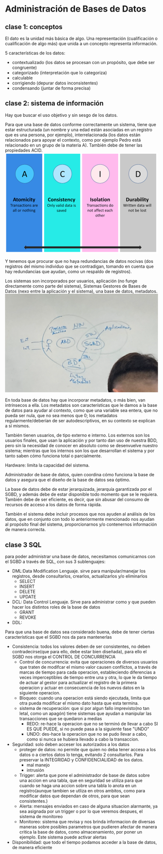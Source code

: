 # Administración de Bases de Datos

## clase 1: conceptos
El dato es la unidad más básica de algo. Una representación (cualificación o cualificación de algo más) que unida a un concepto representa información.

5 características de los datos:
- contextualizado (los datos se procesan con un propósito, que debe ser congruente)
- categorizado (interpretación que lo categoriza)
- calculable
- corrigiendo (depurar datos inconsistentes)
- condensando (juntar de forma precisa)

## clase 2: sistema de información
Hay que buscar el uso objetivo y sin sesgo de los datos.

Para que una base de datos conforme correctamente un sistema, tiene que estar estructurada (un nombre y una edad están asociadas en un registro que es una persona, por ejemplo), interrelacionada (los datos están relacionados para apoyar el contexto, como por ejemplo Pedro está relacionado en un grupo de la materia A). También debe de tener las propiedades ACID. ![ACID](/6to/Administracion%20Base%20de%20Datos/imagenes/0_EEwTVYq-vxJZx-Tn.png)

Y tenemos que procurar que no haya redundancias de datos nocivas (dos registros del mismo individuo que se contradigan, tomando en cuenta que hay redundancias que ayudan, como un respaldo de registros).

Los sistemas son incorporados por usuarios, aplicación (no funge directamente como parte del sistema), Sistemas Gestores de Bases de Datos (nexo entre la aplicación y el sistema), una base de datos, metadatos.
![sistema](/6to/Administracion%20Base%20de%20Datos/imagenes/Screenshot%202025-01-29%20162523.png)

En toda base de datos hay que incorporar metadatos, o más bien, van intrínsecos a ella. Los metadatos son características que le damos a la base de datos para ayudar al contexto, como que una variable sea entera, que no pueda ser nula, que no sea menos que 0; los metadatos regularmente/deberían de ser autodescriptivos, en su contexto se explican a sí mismos.

También tienen usuarios, de tipo externo e interno. Los externos son los usuarios finales, que usan la aplicación y por tanto dan uso de nuestra BDD, pero sin la necesidad de conocer en absoluto como se desenvuelve nuestro sistema; mientras que los internos son los que desarrollan el sistema y por tanto saben cómo funciona total o parcialmente.

Hardware: limita la capacidad del sistema.

Administrador de base de datos, quien coordina cómo funciona la base de datos y asegura que el diseño de la base de datos sea óptimo.

La base de datos debe de estar jerarquizada, jerarquía garantizada por el SGBD, y además debe de estar disponible todo momento que se le requiera. También debe de ser eficiente, es decir, que sin abusar del consumo de recursos de acceso a los datos de forma rápida.

También el sistema debe incluir procesos que nos ayuden al análisis de los datos, que en conjunto con todo lo anteriormente mencionado nos ayudan al propósito final del sistema, proporcionarnos y/o contenernos información de manera correcta.

## clase 3 SQL
para poder administrar una base de datos, necesitamos comunicarnos con el SGBD a través de SQL, con sus 3 sublenguajes:
- DML:Data Modification Lenguaje. sirve para manipular/manejar los registros, desde consultarlos, crearlos, actualizarlos y/o eliminarlos
    - SELECT
    - INSERT
    - DELETE
    - UPDATE
- DCL: Data Control Lenguaje. Sirve para administrar como y que pueden hacer los distintos roles de la base de datos
    - GRANT
    - REVOKE
- DDL:

Para que una base de datos sea considerado buena, debe de tener ciertas características que el SGBD nos da para mantenerlas
- Consistencia: todos los valores deben de ser consistentes, no deben contradecirse(que para ello, debe estar bien diseñada), para ello el SGBD nos otorga el CONTROL DE CONCURRENCIA
    - Control de concurrencia: evita que operaciones de diversos usuarios que traten de modifcar el mismo valor causen conflictos, a través de marcas de tiempo para cada operacion, estableciendo diferencias a veces imperceptibles de tiempo entre una y otra, lo que le da tiempo de actuar al gestor para actualizar el registro de la primera operacion y actuar en consecuencia de los nuevos datos en la siguiente operacion.
    - Bloqueo: cuando una operacion está siendo ejecutada, limita que otra pueda modificar el mismo dato hasta que esta termina.
    - sistema de recuperación: que si por algun fallo imprevisto(no tan letal, como un apagón) tiene sistemas que ayudan a manipular las transacciones que se quedaron a medias
        - REDO: re-hace la operacion que no se terminó de llevar a cabo SI ES QUE PUEDE, si no puede pasa a la siguiente fase "UNDO"
        - UNDO: des-hace la operacion que no se pudo llevar a cabo, como si nunca se hubiera llevado a cabo la transaccion.
- Seguridad: solo deben acceser los autorizados a los datos
    - proteger de datos: no permite que quien no deba tener acceso a los datos o a ciertos datos lo tenga, evitando 2 consultarlos. Para preservar la INTEGRIDAD y CONFIDENCIALIDAD de los datos.
        - mal manejo
        - intrusión
    - Trigger: alerta que pone el administrador de base de datos sobre una accion en una tabla, que en seguridad se utiliza para que cuando se haga una accion sobre una tabla lo anota en un registro(aunque tambien se utliza en otros ambitos, como para modificar datos que dependan de otros, para que sean consistentes.)
    - Alerta: mensajes enviados en caso de alguna situacion alarmante, ya sea asignada por un trigger o por lo que veremos despues, el sistema de monitoreo
    - Monitoreo: sistema que revisa y nos brinda informacion de diversas maneras sobre posibles parametros que pudieren afectar de manera critica la base de datos, como almacenamiento, por poner un ejemplo. Este sistema puede activar alertas
- Disponibilidad: que todo el tiempo podamos acceder a la base de datos, de manera eficiente